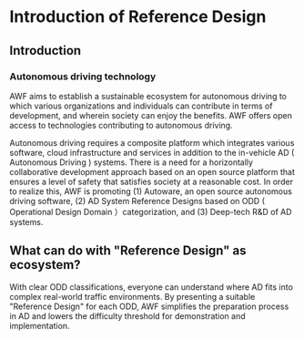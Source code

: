 # Introduction of Reference Design

## Introduction

### Autonomous driving technology

AWF aims to establish a sustainable ecosystem for autonomous driving to which various organizations and individuals can contribute in terms of development, and wherein society can enjoy the benefits. AWF offers open access to technologies contributing to autonomous driving.

Autonomous driving requires a composite platform which integrates various software, cloud infrastructure and services in addition to the in-vehicle AD ( Autonomous Driving ) systems. There is a need for a horizontally collaborative development approach based on an open source platform that ensures a level of safety that satisfies society at a reasonable cost. In order to realize this, AWF is promoting (1) Autoware, an open source autonomous driving software, (2) AD System Reference Designs based on ODD ( Operational Design Domain ）categorization, and (3) Deep-tech R&D of AD systems.

## What can do with "Reference Design" as ecosystem?

With clear ODD classifications, everyone can understand where AD fits into complex real-world traffic environments. By presenting a suitable "Reference Design" for each ODD, AWF simplifies the preparation process in AD and lowers the difficulty threshold for demonstration and implementation.
